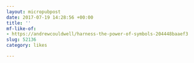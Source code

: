 ```yaml
---
layout: micropubpost
date: 2017-07-19 14:28:56 +00:00
title: ''
mf-like-of:
- https://andrewcouldwell/harness-the-power-of-symbols-204448baaef3
slug: 52136
category: likes

---
```

